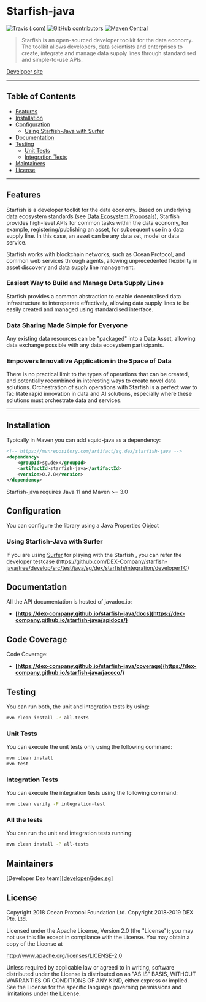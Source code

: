 # Starfish-java

[![Travis (.com)](https://img.shields.io/travis/com/DEX-Company/starfish-java.svg)](https://travis-ci.com/DEX-Company/starfish-java)
[![GitHub contributors](https://img.shields.io/github/contributors/DEX-Company/starfish-java.svg)](https://github.com/DEX-Company/starfish-java/graphs/contributors)
[![Maven Central](https://img.shields.io/maven-central/v/sg.dex/starfish-java)](https://search.maven.org/artifact/sg.dex/starfish-java/)

>Starfish is an open-sourced developer toolkit for the data economy. The toolkit allows developers, data scientists and enterprises to create, integrate and manage data supply lines through standardised and simple-to-use APIs. 

[Developer site](https://developer.dex.sg/)

---

## Table of Contents

* [Features](#features)
* [Installation](#installation)
* [Configuration](#configuration)
  * [Using Starfish-Java with Surfer](#using-squid-java-with-surfer)
* [Documentation](#documentation)
* [Testing](#testing)
  * [Unit Tests](#unit-tests)
  * [Integration Tests](#integration-tests)
* [Maintainers](#Maintainers)
* [License](#license)

---

## Features

Starfish is a developer toolkit for the data economy. Based on underlying data ecosystem standards (see [Data Ecosystem Proposals](https://https://github.com/DEX-Company/DEPs/)), Starfish provides high-level APIs for common tasks within the data economy, for example, registering/publishing an asset, for subsequent use in a data supply line. In this case, an asset can be any data set, model or data service.

Starfish works with blockchain networks, such as Ocean Protocol, and common web services through agents, allowing unprecedented flexibility in asset discovery and data supply line management.

### Easiest Way to Build and Manage Data Supply Lines
Starfish provides a common abstraction to enable decentralised data infrastructure to interoperate effectively, allowing data supply lines to be easily created and managed using standardised interface. 

### Data Sharing Made Simple for Everyone
Any existing data resources can be "packaged" into a Data Asset, allowing data exchange possible with any data ecosystem participants. 

### Empowers Innovative Application in the Space of Data
There is no practical limit to the types of operations that can be created, and potentially recombined in interesting ways to create novel data solutions. Orchestration of such operations with Starfish is a perfect way to facilitate rapid innovation in data and AI solutions, especially where these solutions must orchestrate data and services.


---
## Installation

Typically in Maven you can add squid-java as a dependency:

```xml
<!-- https://mvnrepository.com/artifact/sg.dex/starfish-java -->
<dependency>
    <groupId>sg.dex</groupId>
    <artifactId>starfish-java</artifactId>
    <version>0.7.8</version>
</dependency>

```

Starfish-java requires Java 11 and Maven >= 3.0

## Configuration

You can configure the library using a Java Properties Object

### Using Starfish-Java with Surfer

If you are using [Surfer](https://github.com/DEX-Company/surfer/) for playing with the Starfish , you can refer the developer testcase (https://github.com/DEX-Company/starfish-java/tree/develop/src/test/java/sg/dex/starfish/integration/developerTC)

## Documentation

All the API documentation is hosted of javadoc.io:
- **[https://dex-company.github.io/starfish-java/docs](https://dex-company.github.io/starfish-java/apidocs/)**

## Code Coverage
Code Coverage:
- **[https://dex-company.github.io/starfish-java/coverage](https://dex-company.github.io/starfish-java/jacoco/)**

## Testing

You can run both, the unit and integration tests by using:

```bash
mvn clean install -P all-tests
```

### Unit Tests

You can execute the unit tests only using the following command:

```bash
mvn clean install
mvn test
```

### Integration Tests

You can execute the integration tests using the following command:

```bash
mvn clean verify -P integration-test
```

### All the tests

You can run the unit and integration tests running:

```bash
mvn clean install -P all-tests
```

## Maintainers

 [Developer Dex team][developer@dex.sg]

## License

Copyright 2018 Ocean Protocol Foundation Ltd.
Copyright 2018-2019 DEX Pte. Ltd.

Licensed under the Apache License, Version 2.0 (the "License");
you may not use this file except in compliance with the License.
You may obtain a copy of the License at

   http://www.apache.org/licenses/LICENSE-2.0

Unless required by applicable law or agreed to in writing, software
distributed under the License is distributed on an "AS IS" BASIS,
WITHOUT WARRANTIES OR CONDITIONS OF ANY KIND, either express or implied.
See the License for the specific language governing permissions and
limitations under the License.

[1]: http://www.apache.org/licenses/LICENSE-2.0
[2]: https://www.dex.sg/
[3]: https://github.com/DEX-Company/starfish-java
[4]: https://travis-ci.com/DEX-Company/starfish-java

